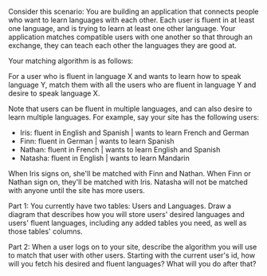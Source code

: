 Consider this scenario:
You are building an application that connects people who want to learn languages with each other. Each user is fluent in at least one language, and is trying to learn at least one other language. Your application matches compatible users with one another so that through an exchange, they can teach each other the languages they are good at.

Your matching algorithm is as follows:

For a user who is fluent in language X and wants to learn how to speak language Y, match them with all the users who are fluent in language Y and desire to speak language X.

Note that users can be fluent in multiple languages, and can also desire to learn multiple languages.
For example, say your site has the following users:
- Iris:    fluent in English and Spanish | wants to learn French and German
- Finn:    fluent in German              | wants to learn Spanish
- Nathan:  fluent in French              | wants to learn English and Spanish
- Natasha: fluent in English             | wants to learn Mandarin

When Iris signs on, she'll be matched with Finn and Nathan.
When Finn or Nathan sign on, they'll be matched with Iris.
Natasha will not be matched with anyone until the site has more users.

Part 1:
You currently have two tables: Users and Languages. Draw a diagram that describes how you will store users' desired languages and users' fluent languages, including any added tables you need, as well as those tables' columns.

Part 2:
When a user logs on to your site, describe the algorithm you will use to match that user with other users. Starting with the current user's id, how will you fetch his desired and fluent languages? What will you do after that?